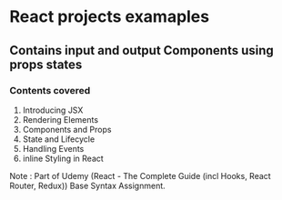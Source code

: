 <h1> React projects examaples </h1>


<h2>Contains input and output Components using props states</h2>

<h3>Contents covered</h2>

1. Introducing JSX
3. Rendering Elements
4. Components and Props
5. State and Lifecycle
6. Handling Events
7. inline Styling in React


Note : Part of Udemy (React - The Complete Guide (incl Hooks, React Router, Redux)) Base Syntax Assignment.


